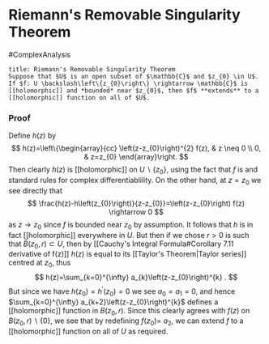 # Riemann's Removable Singularity Theorem
#ComplexAnalysis 

```ad-theorem
title: Riemann's Removable Singularity Theorem
Suppose that $U$ is an open subset of $\mathbb{C}$ and $z_{0} \in U$. If $f: U \backslash\left\{z_{0}\right\} \rightarrow \mathbb{C}$ is [[holomorphic]] and *bounded* near $z_{0}$, then $f$ **extends** to a [[holomorphic]] function on all of $U$.
```

### Proof
Define $h(z)$ by
$$
h(z)=\left\{\begin{array}{cc}
\left(z-z_{0}\right)^{2} f(z), & z \neq 0 \\
0, & z=z_{0}
\end{array}\right.
$$
Then clearly $h(z)$ is [[holomorphic]] on $U \backslash\left\{z_{0}\right\}$, using the fact that $f$ is and standard rules for complex differentiablility. On the other hand, at $z=z_{0}$ we see directly that
$$
\frac{h(z)-h\left(z_{0}\right)}{z-z_{0}}=\left(z-z_{0}\right) f(z) \rightarrow 0
$$
as $z \rightarrow z_{0}$ since $f$ is bounded near $z_{0}$ by assumption. It follows that $h$ is in fact [[holomorphic]] everywhere in $U$. But then if we chose $r>0$ is such that $\bar{B}\left(z_{0}, r\right) \subset U$, then by [[Cauchy's Integral Formula#Corollary 7.11 derivative of f(z)]] $h(z)$ is equal to its [[Taylor's Theorem|Taylor series]] centred at $z_{0}$, thus
$$
h(z)=\sum_{k=0}^{\infty} a_{k}\left(z-z_{0}\right)^{k} .
$$
But since we have $h\left(z_{0}\right)=h^{\prime}\left(z_{0}\right)=0$ we see $a_{0}=a_{1}=0$, and hence $\sum_{k=0}^{\infty} a_{k+2}\left(z-z_{0}\right)^{k}$ defines a [[holomorphic]] function in $B\left(z_{0}, r\right)$. Since this clearly agrees with $f(z)$ on $B\left(z_{0}, r\right) \backslash\{0\}$, we see that by redefining $f\left(z_{0}\right)=$ $a_{2}$, we can extend $f$ to a [[holomorphic]] function on all of $U$ as required.
